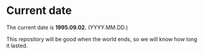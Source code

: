 # Current date

The current date is **1995.09.02.** (YYYY.MM.DD.)

This repository will be good when the world ends, so we will know how long it lasted.